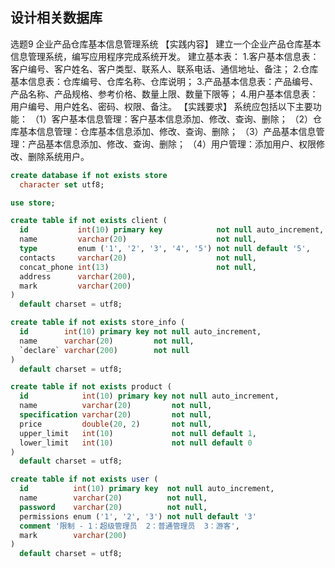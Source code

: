 ## 设计相关数据库

选题9 企业产品仓库基本信息管理系统 
【实践内容】
建立一个企业产品仓库基本信息管理系统，编写应用程序完成系统开发。
 建立基本表：
1.客户基本信息表：客户编号、客户姓名、客户类型、联系人、联系电话、通信地址、备注；
2.仓库基本信息表：仓库编号、仓库名称、仓库说明；
3.产品基本信息表：产品编号、产品名称、产品规格、参考价格、数量上限、数量下限等；
4.用户基本信息表：用户编号、用户姓名、密码、权限、备注。 
【实践要求】
系统应包括以下主要功能：
（1）客户基本信息管理：客户基本信息添加、修改、查询、删除；
（2）仓库基本信息管理：仓库基本信息添加、修改、查询、删除； 
（3）产品基本信息管理：产品基本信息添加、修改、查询、删除； 
（4）用户管理：添加用户、权限修改、删除系统用户。

```sql
create database if not exists store
  character set utf8;

use store;

create table if not exists client (
  id           int(10) primary key            not null auto_increment,
  name         varchar(20)                    not null,
  type         enum ('1', '2', '3', '4', '5') not null default '5',
  contacts     varchar(20)                    not null,
  concat_phone int(13)                        not null,
  address      varchar(200),
  mark         varchar(200)
)
  default charset = utf8;

create table if not exists store_info (
  id        int(10) primary key not null auto_increment,
  name      varchar(20)         not null,
  `declare` varchar(200)        not null
)
  default charset = utf8;

create table if not exists product (
  id            int(10) primary key not null auto_increment,
  name          varchar(20)         not null,
  specification varchar(20)         not null,
  price         double(20, 2)       not null,
  upper_limit   int(10)             not null default 1,
  lower_limit   int(10)             not null default 0
)
  default charset = utf8;

create table if not exists user (
  id          int(10) primary key  not null auto_increment,
  name        varchar(20)          not null,
  password    varchar(20)          not null,
  permissions enum ('1', '2', '3') not null default '3'
  comment '限制 - 1：超级管理员  2：普通管理员  3：游客',
  mark        varchar(200)
)
  default charset = utf8;
```
